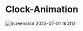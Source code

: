 # Clock-Animation

![Screenshot 2023-07-01 160112](https://github.com/divyaagrawal261/Clock-Animation/assets/121372068/5a92dfb1-ed71-49b5-b409-e4dcd3a40dbe)
